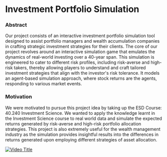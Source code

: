 # Investment Portfolio Simulation
### Abstract 
Our project consists of an interactive investment portfolio simulation tool designed to assist 
portfolio managers and wealth accumulation companies in crafting strategic investment 
strategies for their clients. The core of our project revolves around an interactive simulation 
game that emulates the dynamics of real-world investing over a 40-year span. This simulation is 
engineered to cater to different risk profiles, including risk-averse and high-risk takers, thereby 
allowing players to understand and craft tailored investment strategies that align with the 
investor's risk tolerance. It models an agent-based simulation approach, where stock returns 
are the agents, responding to various market events. 
### Motivation 
We were motivated to pursue this project idea by taking up the ESD Course: 40.240 Investment 
Science. We wanted to apply the knowledge learnt in the Investment Science course to real 
world data and simulate the expected returns generated by risk-averse and high-risk portfolio 
allocation strategies. This project is also extremely useful for the wealth management industry as 
the simulation provides insightful results into the differences in returns generated upon 
employing different strategies of asset allocation.

[![Video Title](http://img.youtube.com/vi/VIDEO_ID/0.jpg)](https://youtu.be/PzcqgbYQ4fo "Project Video")
